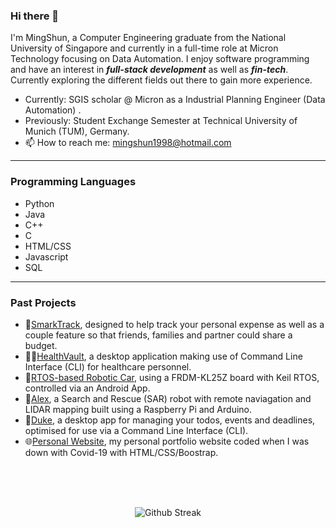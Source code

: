 ### Hi there 👋

I'm MingShun, a Computer Engineering graduate from the National University of Singapore and currently in a full-time role at Micron Technology focusing on Data Automation. I enjoy software programming and have an interest in ***full-stack development*** as well as ***fin-tech***. Currently exploring the different fields out there to gain more experience. 

* Currently: SGIS scholar @ Micron as a Industrial Planning Engineer (Data Automation) .  
* Previously: Student Exchange Semester at Technical University of Munich (TUM), Germany.
* 📫 How to reach me: mingshun1998@hotmail.com

---
### Programming Languages

* Python
* Java
* C++
* C
* HTML/CSS
* Javascript
* SQL

---
### Past Projects

* 👥[SmarkTrack](https://github.com/MingShun98/SmartTrack-NUSorbital2020), designed to help track your personal expense as well as a couple feature so that friends, families and partner could share a budget.
* 👩‍⚕️[HealthVault](https://github.com/MingShun98/HealthVault), a desktop application making use of Command Line Interface (CLI) for healthcare personnel.
* 🚗[RTOS-based Robotic Car](https://github.com/MingShun98/RTOS-based-Robotic-Car), using a FRDM-KL25Z board with Keil RTOS, controlled via an Android App.
* 🤖[Alex](https://github.com/MingShun98/AlexBot-B02-6A), a Search and Rescue (SAR) robot with remote naviagation and LIDAR mapping built using a Raspberry Pi and Arduino.
* 📅[Duke](https://github.com/MingShun98/DukeJavaProgram), a desktop app for managing your todos, events and deadlines, optimised for use via a Command Line Interface (CLI).
* 🌐[Personal Website](https://github.com/MingShun98/Portfolio-Website), my personal portfolio website coded when I was down with Covid-19 with HTML/CSS/Boostrap.

<br>
<br>
<br>

<p align="center">
  <img src="https://github-readme-streak-stats.herokuapp.com/?user=MingShun98" alt="Github Streak" />
  </p>


<!--
Here are some ideas to get you started:

- 🔭 I’m currently working on ...
- 🌱 I’m currently learning ...
- 👯 I’m looking to collaborate on ...
- 🤔 I’m looking for help with ...
- 💬 Ask me about ...
- 📫 How to reach me: ...
- 😄 Pronouns: ...
- ⚡ Fun fact: ...
-->

